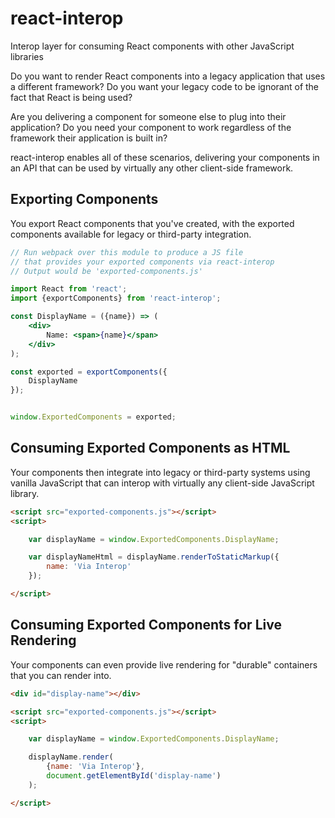 # react-interop
Interop layer for consuming React components with other JavaScript libraries

Do you want to render React components into a legacy application that uses a different framework?  Do you want your legacy code to be ignorant of the fact that React is being used?

Are you delivering a component for someone else to plug into their application?  Do you need your component to work regardless of the framework their application is built in?

react-interop enables all of these scenarios, delivering your components in an API that can be used by virtually any other client-side framework.

## Exporting Components

You export React components that you've created, with the exported components available for legacy or third-party integration.

``` jsx
// Run webpack over this module to produce a JS file
// that provides your exported components via react-interop
// Output would be 'exported-components.js'

import React from 'react';
import {exportComponents} from 'react-interop';

const DisplayName = ({name}) => (
    <div>
        Name: <span>{name}</span>
    </div>
);

const exported = exportComponents({
    DisplayName
});


window.ExportedComponents = exported;
```

## Consuming Exported Components as HTML

Your components then integrate into legacy or third-party systems using vanilla JavaScript that can interop with virtually any client-side JavaScript library.

``` html
<script src="exported-components.js"></script>
<script>

    var displayName = window.ExportedComponents.DisplayName;

    var displayNameHtml = displayName.renderToStaticMarkup({
        name: 'Via Interop'
    });

</script>
```

## Consuming Exported Components for Live Rendering

Your components can even provide live rendering for "durable" containers that you can render into.

``` html
<div id="display-name"></div>

<script src="exported-components.js"></script>
<script>

    var displayName = window.ExportedComponents.DisplayName;

    displayName.render(
        {name: 'Via Interop'},
        document.getElementById('display-name')
    );

</script>
```
